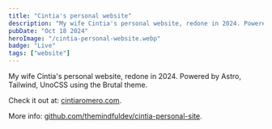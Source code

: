 ```yaml
---
title: "Cintia's personal website"
description: "My wife Cintia's personal website, redone in 2024. Powered by Astro, Tailwind, DaisyUI using the Brutal theme."
pubDate: "Oct 18 2024"
heroImage: "/cintia-personal-website.webp"
badge: "Live"
tags: ["website"]
---
```


My wife Cintia's personal website, redone in 2024. Powered by Astro, Tailwind, UnoCSS using the Brutal theme.

Check it out at: [cintiaromero.com](https://cintiaromero.com/).

More info: [github.com/themindfuldev/cintia-personal-site](https://github.com/themindfuldev/cintia-personal-site).